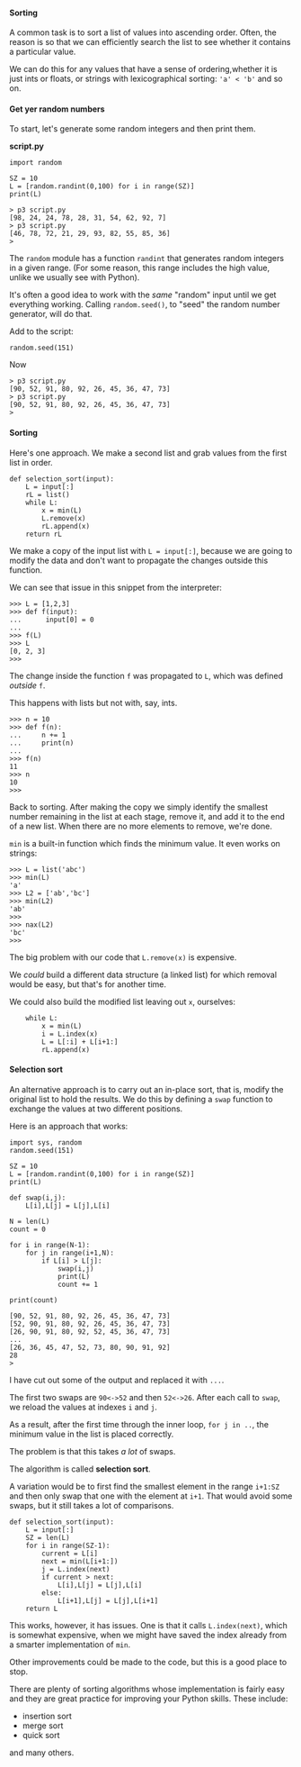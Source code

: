 #### Sorting

A common task is to sort a list of values into ascending order.  Often, the reason is so that we can efficiently search the list to see whether it contains a particular value.

We can do this for any values that have a sense of ordering,whether it is just ints or floats, or strings with lexicographical sorting:  `'a' < 'b'` and so on.

#### Get yer random numbers

To start, let's generate some random integers and then print them.

**script.py**

```
import random

SZ = 10
L = [random.randint(0,100) for i in range(SZ)]
print(L)
```

```
> p3 script.py
[98, 24, 24, 78, 28, 31, 54, 62, 92, 7]
> p3 script.py
[46, 78, 72, 21, 29, 93, 82, 55, 85, 36]
>
```

The `random` module has a function `randint` that generates random integers in a given range.  (For some reason, this range includes the high value, unlike we usually see with Python).

It's often a good idea to work with the *same* "random" input until we get everything working.  Calling `random.seed()`, to "seed" the random number generator, will do that.

Add to the script:

```
random.seed(151)
```

Now

```
> p3 script.py
[90, 52, 91, 80, 92, 26, 45, 36, 47, 73]
> p3 script.py
[90, 52, 91, 80, 92, 26, 45, 36, 47, 73]
>
```

#### Sorting

Here's one approach.  We make a second list and grab values from the first list in order.

```
def selection_sort(input):
    L = input[:]
    rL = list()
    while L:
        x = min(L)
        L.remove(x)
        rL.append(x)
    return rL
```

We make a copy of the input list with `L = input[:]`, because we are going to modify the data and don't want to propagate the changes outside this function.

We can see that issue in this snippet from the interpreter:

```
>>> L = [1,2,3]
>>> def f(input):
...      input[0] = 0
... 
>>> f(L)
>>> L
[0, 2, 3]
>>>
```

The change inside the function `f` was propagated to `L`, which was defined *outside* `f`.

This happens with lists but not with, say, ints.

```
>>> n = 10
>>> def f(n):
...     n += 1
...     print(n)
... 
>>> f(n)
11
>>> n
10
>>>
```

Back to sorting.  After making the copy we simply identify the smallest number remaining in the list at each stage, remove it, and add it to the end of a new list.  When there are no more elements to remove, we're done.

`min` is a built-in function which finds the minimum value.  It even works on strings:

```
>>> L = list('abc')
>>> min(L)
'a'
>>> L2 = ['ab','bc']
>>> min(L2)
'ab'
>>>
>>> nax(L2)
'bc'
>>>
```

The big problem with our code that `L.remove(x)` is expensive.

We *could* build a different data structure (a linked list) for which removal would be easy, but that's for another time.

We could also build the modified list leaving out `x`, ourselves:

```
    while L:
        x = min(L)
        i = L.index(x)
        L = L[:i] + L[i+1:]
        rL.append(x)
```


#### Selection sort

An alternative approach is to carry out an in-place sort, that is, modify the original list to hold the results.  We do this by defining a `swap` function to exchange the values at two different positions.

Here is an approach that works:

```
import sys, random
random.seed(151)

SZ = 10
L = [random.randint(0,100) for i in range(SZ)]
print(L)

def swap(i,j):
    L[i],L[j] = L[j],L[i]

N = len(L)
count = 0

for i in range(N-1):
    for j in range(i+1,N):
        if L[i] > L[j]:
            swap(i,j)
            print(L)
            count += 1

print(count)
```

```
[90, 52, 91, 80, 92, 26, 45, 36, 47, 73]
[52, 90, 91, 80, 92, 26, 45, 36, 47, 73]
[26, 90, 91, 80, 92, 52, 45, 36, 47, 73]
...
[26, 36, 45, 47, 52, 73, 80, 90, 91, 92]
28
>
```

I have cut out some of the output and replaced it with `...`.

The first two swaps are `90<->52` and then `52<->26`.  After each call to `swap`, we reload the values at indexes `i` and `j`.  

As a result, after the first time through the inner loop, `for j in ..`, the minimum value in the list is placed correctly.

The problem is that this takes *a lot* of swaps.

The algorithm is called **selection sort**.  


A variation would be to first find the smallest element in the range `i+1:SZ` and then only swap that one with the element at `i+1`.  That would avoid some swaps, but it still takes a lot of comparisons.

```
def selection_sort(input):
    L = input[:]
    SZ = len(L)
    for i in range(SZ-1):
        current = L[i]
        next = min(L[i+1:])
        j = L.index(next)
        if current > next:
            L[i],L[j] = L[j],L[i]
        else:
            L[i+1],L[j] = L[j],L[i+1]
    return L 
```

This works, however, it has issues.  One is that it calls `L.index(next)`, which is somewhat expensive, when we might have saved the index already from a smarter implementation of `min`.

Other improvements could be made to the code, but this is a good place to stop.

There are plenty of sorting algorithms whose implementation is fairly easy and they are great practice for improving your Python skills.  These include:

- insertion sort
- merge sort
- quick sort

and many others.